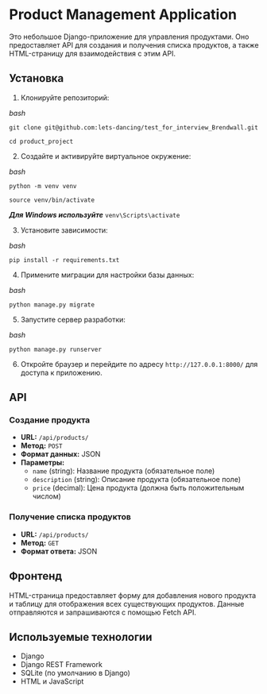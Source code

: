 # Product Management Application

Это небольшое Django-приложение для управления продуктами. Оно предоставляет API для создания и получения списка продуктов, а также HTML-страницу для взаимодействия с этим API.

## Установка

1. Клонируйте репозиторий:

_bash_

`git clone git@github.com:lets-dancing/test_for_interview_Brendwall.git`

`cd product_project`


2. Создайте и активируйте виртуальное окружение:

_bash_

`python -m venv venv`

`source venv/bin/activate`

***Для Windows используйте***
`venv\Scripts\activate`


3. Установите зависимости:

_bash_

`pip install -r requirements.txt`


4. Примените миграции для настройки базы данных:

_bash_

`python manage.py migrate`


5. Запустите сервер разработки:

_bash_

`python manage.py runserver`


6. Откройте браузер и перейдите по адресу `http://127.0.0.1:8000/` для доступа к приложению.

## API

### Создание продукта

- **URL:** `/api/products/`
- **Метод:** `POST`
- **Формат данных:** JSON
- **Параметры:**
  - `name` (string): Название продукта (обязательное поле)
  - `description` (string): Описание продукта (обязательное поле)
  - `price` (decimal): Цена продукта (должна быть положительным числом)

### Получение списка продуктов

- **URL:** `/api/products/`
- **Метод:** `GET`
- **Формат ответа:** JSON

## Фронтенд

HTML-страница предоставляет форму для добавления нового продукта и таблицу для отображения всех существующих продуктов. Данные отправляются и запрашиваются с помощью Fetch API.

## Используемые технологии

- Django
- Django REST Framework
- SQLite (по умолчанию в Django)
- HTML и JavaScript
